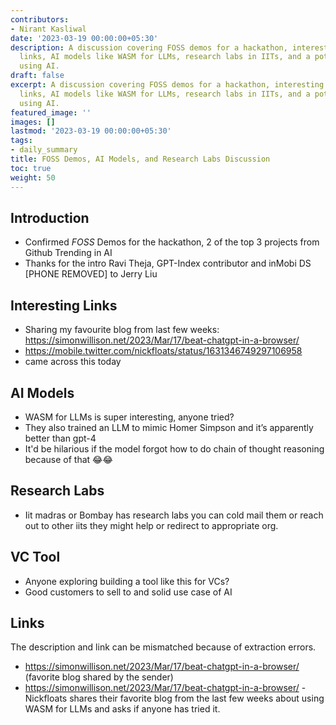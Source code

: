 ```yaml
---
contributors:
- Nirant Kasliwal
date: '2023-03-19 00:00:00+05:30'
description: A discussion covering FOSS demos for a hackathon, interesting AI-related
  links, AI models like WASM for LLMs, research labs in IITs, and a potential VC tool
  using AI.
draft: false
excerpt: A discussion covering FOSS demos for a hackathon, interesting AI-related
  links, AI models like WASM for LLMs, research labs in IITs, and a potential VC tool
  using AI.
featured_image: ''
images: []
lastmod: '2023-03-19 00:00:00+05:30'
tags:
- daily_summary
title: FOSS Demos, AI Models, and Research Labs Discussion
toc: true
weight: 50
---
```


## Introduction
- Confirmed *FOSS* Demos for the hackathon, 2 of the top 3 projects from Github Trending in AI
- Thanks for the intro Ravi Theja, GPT-Index contributor and inMobi DS [PHONE REMOVED]  to Jerry Liu 

## Interesting Links
- Sharing my favourite blog from last few weeks: https://simonwillison.net/2023/Mar/17/beat-chatgpt-in-a-browser/
- https://mobile.twitter.com/nickfloats/status/1631346749297106958 
- came across this today 

## AI Models
- WASM for LLMs is super interesting, anyone tried? 
- They also trained an LLM to mimic Homer Simpson and it’s apparently better than gpt-4
- It'd be hilarious if the model forgot how to do chain of thought reasoning because of that 😂😂 

## Research Labs
- Iit madras or Bombay has research labs you can cold mail them or reach out to other iits they might help or redirect to appropriate org. 

## VC Tool
- Anyone exploring building a tool like this for VCs?  
- Good customers to sell to and solid use case of AI

## Links
The description and link can be mismatched because of extraction errors.

- https://simonwillison.net/2023/Mar/17/beat-chatgpt-in-a-browser/ (favorite blog shared by the sender)
- https://simonwillison.net/2023/Mar/17/beat-chatgpt-in-a-browser/ - Nickfloats shares their favorite blog from the last few weeks about using WASM for LLMs and asks if anyone has tried it.